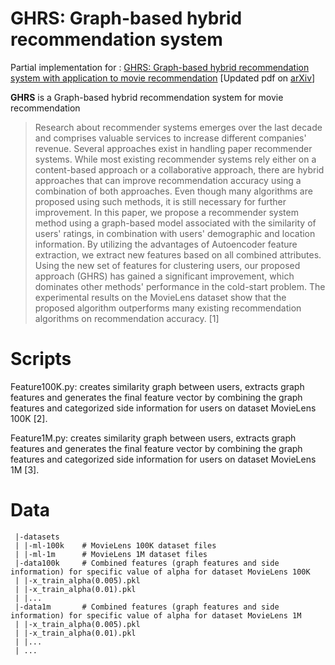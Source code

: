 # GHRS: Graph-based hybrid recommendation system

Partial implementation for : [GHRS: Graph-based hybrid recommendation system with application to movie recommendation](https://doi.org/10.1016/j.eswa.2022.116850) [Updated pdf on [arXiv](https://doi.org/10.48550/arXiv.2111.11293)]

**GHRS** is a Graph-based hybrid recommendation system for movie recommendation
> Research about recommender systems emerges over the last decade and comprises valuable services to increase different companies' revenue. Several approaches exist in handling paper recommender systems. While most existing recommender systems rely either on a content-based approach or a collaborative approach, there are hybrid approaches that can improve recommendation accuracy using a combination of both approaches. Even though many algorithms are proposed using such methods, it is still necessary for further improvement. In this paper, we propose a recommender system method using a graph-based model associated with the similarity of users' ratings, in combination with users' demographic and location information. By utilizing the advantages of Autoencoder feature extraction, we extract new features based on all combined attributes. Using the new set of features for clustering users, our proposed approach (GHRS) has gained a significant improvement, which dominates other methods' performance in the cold-start problem. The experimental results on the MovieLens dataset show that the proposed algorithm outperforms many existing recommendation algorithms on recommendation accuracy. [1]



# Scripts

Feature100K.py: 
creates similarity graph between users, extracts graph features and generates the final feature vector by combining the graph features and categorized side information for users on dataset MovieLens 100K [2].

Feature1M.py: 
creates similarity graph between users, extracts graph features and generates the final feature vector by combining the graph features and categorized side information for users on dataset MovieLens 1M [3].

# Data

     |-datasets
     | |-ml-100k	# MovieLens 100K dataset files
     | |-ml-1m		# MovieLens 1M dataset files
     |-data100k		# Combined features (graph features and side information) for specific value of alpha for dataset MovieLens 100K
     | |-x_train_alpha(0.005).pkl
     | |-x_train_alpha(0.01).pkl
     | |...
     |-data1m		# Combined features (graph features and side information) for specific value of alpha for dataset MovieLens 1M
     | |-x_train_alpha(0.005).pkl
     | |-x_train_alpha(0.01).pkl
     | |...
     | ...

